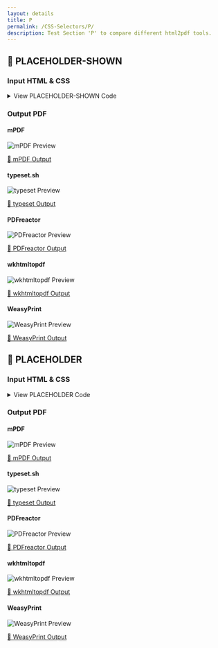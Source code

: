 ```yaml
---
layout: details
title: P
permalink: /CSS-Selectors/P/
description: Test Section 'P' to compare different html2pdf tools.
---
```




## 🔬 PLACEHOLDER-SHOWN

### Input HTML & CSS

<details>
    <summary>
        View PLACEHOLDER-SHOWN Code
    </summary>
    <pre><code class="hljs xml"><span class="hljs-meta">&lt;!DOCTYPE <span class="hljs-meta-keyword">html</span>&gt;</span>
<span class="hljs-comment">&lt;!-- Sample from https://css-tricks.com/almanac/selectors/p/placeholder-shown/ --&gt;</span>
<span class="hljs-tag">&lt;<span class="hljs-name">html</span> <span class="hljs-attr">lang</span>=<span class="hljs-string">"en"</span>&gt;</span>
    <span class="hljs-tag">&lt;<span class="hljs-name">head</span>&gt;</span>
        <span class="hljs-tag">&lt;<span class="hljs-name">style</span>&gt;</span><span class="css">
        <span class="hljs-selector-tag">input</span> {
  <span class="hljs-attribute">font-size</span>: <span class="hljs-number">1.5rem</span>;
  <span class="hljs-attribute">margin</span>: <span class="hljs-number">10px</span>;
  <span class="hljs-attribute">padding</span>: <span class="hljs-number">10px</span>;
  <span class="hljs-attribute">width</span>: <span class="hljs-number">65%</span>;
}
<span class="hljs-selector-tag">input</span><span class="hljs-selector-pseudo">:placeholder-shown</span> {
  <span class="hljs-attribute">border</span>: <span class="hljs-number">5px</span> solid red;
}



<span class="hljs-selector-tag">html</span>, <span class="hljs-selector-tag">body</span> {
  <span class="hljs-attribute">background</span>: <span class="hljs-number">#333</span>;
}

<span class="hljs-selector-tag">body</span> {
  <span class="hljs-attribute">padding-top</span>: <span class="hljs-number">4em</span>;
}

<span class="hljs-selector-tag">form</span> {
  <span class="hljs-attribute">display</span>: flex;
  <span class="hljs-attribute">justify-content</span>: center;
  <span class="hljs-attribute">align-items</span>: center;
  <span class="hljs-attribute">flex-direction</span>: column;
}

        </span><span class="hljs-tag">&lt;/<span class="hljs-name">style</span>&gt;</span>
    <span class="hljs-tag">&lt;/<span class="hljs-name">head</span>&gt;</span>
    <span class="hljs-tag">&lt;<span class="hljs-name">body</span>&gt;</span>
        <span class="hljs-tag">&lt;<span class="hljs-name">form</span>&gt;</span>
  
            <span class="hljs-tag">&lt;<span class="hljs-name">input</span> <span class="hljs-attr">type</span>=<span class="hljs-string">"text"</span> <span class="hljs-attr">placeholder</span>=<span class="hljs-string">"Placeholder text"</span> <span class="hljs-attr">value</span>=<span class="hljs-string">"Currently has a value (not showing placeholder)."</span>&gt;</span>
            
            <span class="hljs-tag">&lt;<span class="hljs-name">input</span> <span class="hljs-attr">type</span>=<span class="hljs-string">"text"</span> <span class="hljs-attr">placeholder</span>=<span class="hljs-string">"Currently has no value (showing placeholder)."</span>&gt;</span>
            
          <span class="hljs-tag">&lt;/<span class="hljs-name">form</span>&gt;</span>
            
    <span class="hljs-tag">&lt;/<span class="hljs-name">body</span>&gt;</span>
<span class="hljs-tag">&lt;/<span class="hljs-name">html</span>&gt;</span></code></pre>
    <p>
        <a href="https://raw.githubusercontent.com/azettl/compare.html2pdf.tools/master//html/CSS%20Selectors/P/placeholder-shown.html" target="_blank" rel="noopener">📄 Get Input HTML on GitHub</a>
    </p>
</details>

### Output PDF

<div class="details-boxes">
    <div>
        <h4>mPDF</h4>
        <img src="/{{ page.path }}/../mpdf__html_CSS_Selectors_P_placeholder-shown.html.png" alt="mPDF Preview" />
        <p>
            <a href="/{{ page.path }}/../mpdf__html_CSS_Selectors_P_placeholder-shown.html.pdf" target="_blank">📕 mPDF Output</a>
        </p>
    </div>
    <div>
        <h4>typeset.sh</h4>
        <img src="/{{ page.path }}/../typeset__html_CSS_Selectors_P_placeholder-shown.html.png" alt="typeset Preview" />
        <p>
            <a href="/{{ page.path }}/../typeset__html_CSS_Selectors_P_placeholder-shown.html.pdf" target="_blank">📕 typeset Output</a>
        </p>
    </div>
    <div>
        <h4>PDFreactor</h4>
        <img src="/{{ page.path }}/../pdfreactor__html_CSS_Selectors_P_placeholder-shown.html.png" alt="PDFreactor Preview" />
        <p>
            <a href="/{{ page.path }}/../pdfreactor__html_CSS_Selectors_P_placeholder-shown.html.pdf" target="_blank">📕 PDFreactor Output</a>
        </p>
    </div>
    <div>
        <h4>wkhtmltopdf</h4>
        <img src="/{{ page.path }}/../wkhtmltopdf__html_CSS_Selectors_P_placeholder-shown.html.png" alt="wkhtmltopdf Preview" />
        <p>
            <a href="/{{ page.path }}/../wkhtmltopdf__html_CSS_Selectors_P_placeholder-shown.html.pdf" target="_blank">📕 wkhtmltopdf Output</a>
        </p>
    </div>
    <div>
        <h4>WeasyPrint</h4>
        <img src="/{{ page.path }}/../weasyprint__html_CSS_Selectors_P_placeholder-shown.html.png" alt="WeasyPrint Preview" />
        <p>
            <a href="/{{ page.path }}/../weasyprint__html_CSS_Selectors_P_placeholder-shown.html.pdf" target="_blank">📕 WeasyPrint Output</a>
        </p>
    </div>
</div>

## 🔬 PLACEHOLDER

### Input HTML & CSS

<details>
    <summary>
        View PLACEHOLDER Code
    </summary>
    <pre><code class="hljs xml"><span class="hljs-meta">&lt;!DOCTYPE <span class="hljs-meta-keyword">html</span>&gt;</span>
<span class="hljs-comment">&lt;!-- Sample from https://css-tricks.com/almanac/selectors/p/placeholder/ --&gt;</span>
<span class="hljs-tag">&lt;<span class="hljs-name">html</span> <span class="hljs-attr">lang</span>=<span class="hljs-string">"en"</span>&gt;</span>
    <span class="hljs-tag">&lt;<span class="hljs-name">head</span>&gt;</span>
        <span class="hljs-tag">&lt;<span class="hljs-name">style</span>&gt;</span><span class="css">
        <span class="hljs-selector-tag">label</span> {
  <span class="hljs-attribute">display</span>: block;
  <span class="hljs-attribute">color</span>: white;
  <span class="hljs-attribute">margin</span>: <span class="hljs-number">0</span> <span class="hljs-number">0</span> <span class="hljs-number">4px</span>;
}
<span class="hljs-selector-tag">input</span> {
  <span class="hljs-attribute">border</span>: <span class="hljs-number">#000</span>;
  <span class="hljs-attribute">padding</span>: <span class="hljs-number">10px</span>;
  <span class="hljs-attribute">font-size</span>: <span class="hljs-number">1.2em</span>;
  <span class="hljs-attribute">width</span>: <span class="hljs-number">100%</span>;
}
<span class="hljs-selector-tag">input</span><span class="hljs-selector-pseudo">::placeholder</span> {
  <span class="hljs-attribute">color</span>: red;
}
<span class="hljs-selector-tag">label</span>, <span class="hljs-selector-tag">input</span> {
  <span class="hljs-attribute">font-family</span>: sans-serif;
}
<span class="hljs-selector-tag">form</span> {
  <span class="hljs-attribute">width</span>: <span class="hljs-number">65%</span>;
}

<span class="hljs-selector-tag">body</span> {
  <span class="hljs-attribute">background</span>: <span class="hljs-number">#333</span>;
  <span class="hljs-attribute">display</span>: flex;
  <span class="hljs-attribute">justify-content</span>: center;
  <span class="hljs-attribute">align-items</span>: center;
}
* {
  <span class="hljs-attribute">box-sizing</span>: border-box;
}
        </span><span class="hljs-tag">&lt;/<span class="hljs-name">style</span>&gt;</span>
    <span class="hljs-tag">&lt;/<span class="hljs-name">head</span>&gt;</span>
    <span class="hljs-tag">&lt;<span class="hljs-name">body</span>&gt;</span>
        <span class="hljs-tag">&lt;<span class="hljs-name">form</span> <span class="hljs-attr">action</span>=<span class="hljs-string">""</span>&gt;</span>
  
            <span class="hljs-tag">&lt;<span class="hljs-name">div</span>&gt;</span>
              <span class="hljs-tag">&lt;<span class="hljs-name">label</span> <span class="hljs-attr">for</span>=<span class="hljs-string">"school"</span>&gt;</span>School Name:<span class="hljs-tag">&lt;/<span class="hljs-name">label</span>&gt;</span>
              <span class="hljs-tag">&lt;<span class="hljs-name">input</span> <span class="hljs-attr">id</span>=<span class="hljs-string">"school"</span> <span class="hljs-attr">name</span>=<span class="hljs-string">"schoo"</span> <span class="hljs-attr">type</span>=<span class="hljs-string">"text"</span> <span class="hljs-attr">placeholder</span>=<span class="hljs-string">"Cherry River Middle School"</span>&gt;</span>
            <span class="hljs-tag">&lt;/<span class="hljs-name">div</span>&gt;</span>
            
            
            
          <span class="hljs-tag">&lt;/<span class="hljs-name">form</span>&gt;</span>
    <span class="hljs-tag">&lt;/<span class="hljs-name">body</span>&gt;</span>
<span class="hljs-tag">&lt;/<span class="hljs-name">html</span>&gt;</span></code></pre>
    <p>
        <a href="https://raw.githubusercontent.com/azettl/compare.html2pdf.tools/master//html/CSS%20Selectors/P/placeholder.html" target="_blank" rel="noopener">📄 Get Input HTML on GitHub</a>
    </p>
</details>

### Output PDF

<div class="details-boxes">
    <div>
        <h4>mPDF</h4>
        <img src="/{{ page.path }}/../mpdf__html_CSS_Selectors_P_placeholder.html.png" alt="mPDF Preview" />
        <p>
            <a href="/{{ page.path }}/../mpdf__html_CSS_Selectors_P_placeholder.html.pdf" target="_blank">📕 mPDF Output</a>
        </p>
    </div>
    <div>
        <h4>typeset.sh</h4>
        <img src="/{{ page.path }}/../typeset__html_CSS_Selectors_P_placeholder.html.png" alt="typeset Preview" />
        <p>
            <a href="/{{ page.path }}/../typeset__html_CSS_Selectors_P_placeholder.html.pdf" target="_blank">📕 typeset Output</a>
        </p>
    </div>
    <div>
        <h4>PDFreactor</h4>
        <img src="/{{ page.path }}/../pdfreactor__html_CSS_Selectors_P_placeholder.html.png" alt="PDFreactor Preview" />
        <p>
            <a href="/{{ page.path }}/../pdfreactor__html_CSS_Selectors_P_placeholder.html.pdf" target="_blank">📕 PDFreactor Output</a>
        </p>
    </div>
    <div>
        <h4>wkhtmltopdf</h4>
        <img src="/{{ page.path }}/../wkhtmltopdf__html_CSS_Selectors_P_placeholder.html.png" alt="wkhtmltopdf Preview" />
        <p>
            <a href="/{{ page.path }}/../wkhtmltopdf__html_CSS_Selectors_P_placeholder.html.pdf" target="_blank">📕 wkhtmltopdf Output</a>
        </p>
    </div>
    <div>
        <h4>WeasyPrint</h4>
        <img src="/{{ page.path }}/../weasyprint__html_CSS_Selectors_P_placeholder.html.png" alt="WeasyPrint Preview" />
        <p>
            <a href="/{{ page.path }}/../weasyprint__html_CSS_Selectors_P_placeholder.html.pdf" target="_blank">📕 WeasyPrint Output</a>
        </p>
    </div>
</div>


